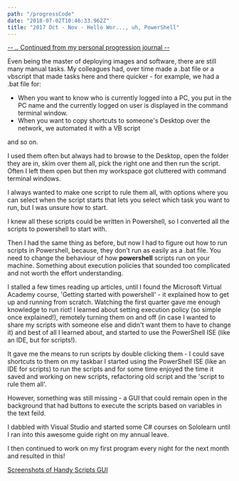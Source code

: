 ```yaml
---
path: "/progressCode"
date: "2018-07-02T10:46:33.962Z"
title: "2017 Oct - Nov - Hello Wor..., uh, PowerShell"
---
```


<a href="/history">-- .. Continued from my personal progression journal -- </a>

Even being the master of deploying images and software, there are still many manual tasks.  My colleagues had, over time made a .bat file or a vbscript that made tasks here and there quicker - for example, we had a .bat file for:

- When you want to know who is currently logged into a PC, you put in the PC name and the currently logged on user is displayed in the command terminal window.
- When you want to copy shortcuts to someone's Desktop over the network, we automated it with a VB script

and so on.  

I used them often but always had to browse to the Desktop, open the folder they are in, skim over them all, pick the right one and then run the script.  Often I left them open but then my workspace got cluttered with command terminal windows.

I always wanted to make one script to rule them all, with options where you can select when the script starts that lets you select which task you want to run, but I was unsure how to start.

I knew all these scripts could be written in Powershell, so I converted all the scripts to powershell to start with.

Then I had the same thing as before, but now I had to figure out how to run scripts in Powershell, because, they don't run as easily as a .bat file.  You need to change the behaviour of how **powershell** scripts run on your machine.  Something about execution policies that sounded too complicated and not worth the effort understanding.

I stalled a few times reading up articles, until I found the Microsoft Virtual Academy course, 'Getting started with powershell' - it explained how to get up and running from scratch.  Watching the first quarter gave me enough knowledge to run riot!  I learned about setting execution policy (so simple once explained!), remotely turning them on and off (in case I wanted to share my scripts with someone else and didn't want them to have to change it) and best of all I learned about, and started to use the PowerShell ISE (like an IDE, but for scripts!).

It gave me the means to run scripts by double clicking them - I could save shortcuts to them on my taskbar I started using the PowerShell ISE (like an IDE for scripts) to run the scripts and for some time enjoyed the time it saved and working on new scripts, refactoring old script and the 'script to rule them all'.

However, something was still missing - a GUI that could remain open in the background that had buttons to execute the scripts based on variables in the text feild.

I dabbled with Visual Studio and started some C# courses on Sololearn until I ran into this awesome guide right on my annual leave.

I then continued to work on my first program every night for the next month and resulted in this!

<a href="https://drive.google.com/open?id=1c7vKZ2ZyyHOIb_Gvpww1mlgfY2rt8dxn">Screenshots of Handy Scripts GUI</a>
